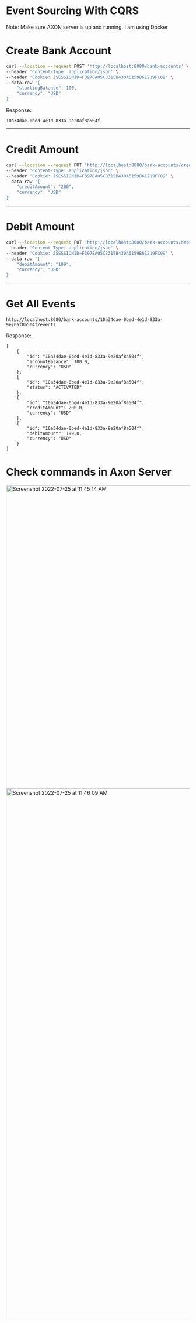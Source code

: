 # Event Sourcing With CQRS

Note: Make sure AXON server is up and running. I am using Docker

# Create Bank Account

```sh
curl --location --request POST 'http://localhost:8080/bank-accounts' \
--header 'Content-Type: application/json' \
--header 'Cookie: JSESSIONID=F3978A05C8315B430A6159B61219FC09' \
--data-raw '{
    "startingBalance": 100,
    "currency": "USD"
}'
```

Response:

```
10a34dae-0bed-4e1d-833a-9e20af8a504f
```

---------

# Credit Amount

```sh
curl --location --request PUT 'http://localhost:8080/bank-accounts/credits/10a34dae-0bed-4e1d-833a-9e20af8a504f' \
--header 'Content-Type: application/json' \
--header 'Cookie: JSESSIONID=F3978A05C8315B430A6159B61219FC09' \
--data-raw '{
    "creditAmount": "200",
    "currency": "USD"
}'
```
-----------

# Debit Amount

```sh
curl --location --request PUT 'http://localhost:8080/bank-accounts/debits/10a34dae-0bed-4e1d-833a-9e20af8a504f' \
--header 'Content-Type: application/json' \
--header 'Cookie: JSESSIONID=F3978A05C8315B430A6159B61219FC09' \
--data-raw '{
    "debitAmount": "199",
    "currency": "USD"
}'
```

--------
# Get All Events

```
http://localhost:8080/bank-accounts/10a34dae-0bed-4e1d-833a-9e20af8a504f/events
```

Response:

```
[
    {
        "id": "10a34dae-0bed-4e1d-833a-9e20af8a504f",
        "accountBalance": 100.0,
        "currency": "USD"
    },
    {
        "id": "10a34dae-0bed-4e1d-833a-9e20af8a504f",
        "status": "ACTIVATED"
    },
    {
        "id": "10a34dae-0bed-4e1d-833a-9e20af8a504f",
        "creditAmount": 200.0,
        "currency": "USD"
    },
    {
        "id": "10a34dae-0bed-4e1d-833a-9e20af8a504f",
        "debitAmount": 199.0,
        "currency": "USD"
    }
]
```

# Check commands in Axon Server

<img width="830" alt="Screenshot 2022-07-25 at 11 45 14 AM" src="https://user-images.githubusercontent.com/54174687/180710495-925e91f6-3286-4da8-a428-99f0b3e206f3.png">


<img width="1443" alt="Screenshot 2022-07-25 at 11 46 09 AM" src="https://user-images.githubusercontent.com/54174687/180710564-cb3db7e3-868f-461d-8c60-e0a3b9923d20.png">
